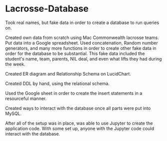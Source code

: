 # Lacrosse-Database
Took real names, but fake data in order to create a database to run queries on. 

Created own data from scratch using Mac Commonwealth lacrosse teams. 
Put data into a Google spreadsheet. Used concatenation, Random number generators, 
and many more functions in order to create other fake data in order for the database to be substantial.
This fake data included the student's name, team, parents, NIL deal, and even what lifts they had during the week. 

Created ER diagram and Relationship Schema on LucidChart. 

Created DDL by hand, using the relational schema. 

Used the Google sheet in order to create the insert statements in a resourceful manner. 

Created ways to interact with the database once all parts were put into MySQL. 

After all of the setup was in place, was able to use Jupyter to create the application code.
With some set up, anyone with the Jupyter code could interact with the database. 
